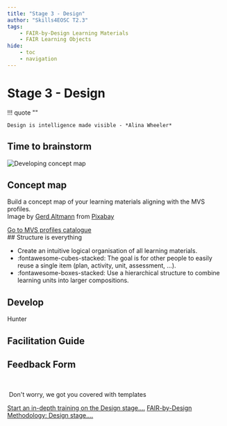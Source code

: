 ```yaml
---
title: "Stage 3 - Design"
author: "Skills4EOSC T2.3"
tags: 
    - FAIR-by-Design Learning Materials
    - FAIR Learning Objects
hide:
    - toc
    - navigation
---
```


# Stage 3 - Design

!!! quote ""

    Design is intelligence made visible - *Alina Wheeler​*

## Time to brainstorm

<div class="row">
    <div class="col-sm-4">
        <div class="card" >
        <img class="card-img-top" src="../../attachments/brain-3829057_640.jpg" alt="Developing concept map"/>
            <div class="card-body">
                <h2 class="card-title">Concept map</h2>
                <p class="card-text">Build a concept map of your learning materials aligning with the MVS profiles.</br>
                Image by <a href="https://pixabay.com/users/geralt-9301/?utm_source=link-attribution&utm_medium=referral&utm_campaign=image&utm_content=3829057">Gerd Altmann</a> from <a href="https://pixabay.com//?utm_source=link-attribution&utm_medium=referral&utm_campaign=image&utm_content=3829057">Pixabay</a></br>
                </p>
                <a href="https://fair-by-design-methodology.github.io/MVS/latest/MVS%20Profiles/Civil%20Servant/civil_servant/" class="btn btn-primary stretched-link">Go to MVS profiles catalogue</a>
            </div>
        </div>
    </div>
</div>
​
## Structure is everything

<div class="grid cards" markdown>

- <i class="fa fa-cogs" aria-hidden="true"></i> Create an intuitive logical organisation of all learning materials. 
- :fontawesome-cubes-stacked: The goal is for other people to easily reuse a single item (plan, activity, unit, assessment, ...).
- :fontawesome-boxes-stacked: Use a hierarchical structure to combine learning units into larger compositions.

</div>




## Develop
Hunter

## Facilitation Guide

## Feedback Form
​

​
Don't worry, we got you covered with templates​

<a href="https://fair-by-design-methodology.github.io/FAIR-by-Design_ToT/latest/Stage%203%20%E2%80%93%20Design/04-Conceptualisation/04-Conceptualisation/" class="btn btn-dark text-white btn-lg btn-block">Start an in-depth training on the Design stage....</a>
<a href="https://fair-by-design-methodology.github.io/FAIR-by-Design_Book/4%20-%20FAIR-by-design%20learning%20materials%20creation/4.1%20-%20Workflow%20stages%20description/413-design/" class="btn btn-dark text-white btn-lg btn-block">FAIR-by-Design Methodology: Design stage....</a>